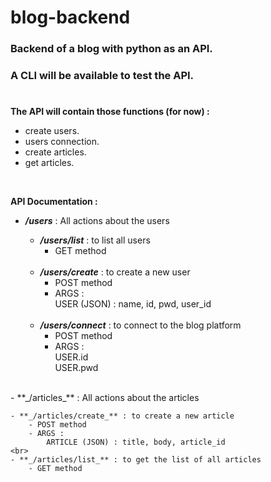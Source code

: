 # blog-backend

### Backend of a blog with python as an API.  
### A CLI will be available to test the API.   
#
**The API will contain those functions (for now) :**   
- create users.
- users connection.
- create articles.
- get articles.
<br>

**API Documentation :**

- **_/users_**  : All actions about the users  
  
    - **_/users/list_** : to list all users  
        - GET method  
    <br>

    - **_/users/create_** : to create a new user  
        - POST method  
        - ARGS :  
            USER (JSON) : name, id, pwd, user_id  
    <br>

    - **_/users/connect_** : to connect to the blog platform  
        - POST method   
        - ARGS :  
            USER.id  
            USER.pwd  
<br>
- **_/articles_** : All actions about the articles  
  
    - **_/articles/create_** : to create a new article  
        - POST method  
        - ARGS :  
            ARTICLE (JSON) : title, body, article_id  
    <br>
    - **_/articles/list_** : to get the list of all articles  
        - GET method  